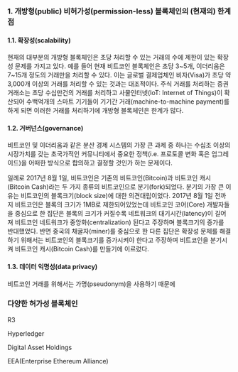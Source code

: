 ### 1. 개방형\(public\) 비허가성\(permission-less\) 블록체인의 \(현재의\) 한계점

#### 1.1. 확장성\(scalability\)

현재의 대부분의 개방형 블록체인은 초당 처리할 수 있는 거래의 수에 제한이 있는 확장성 문제를 가지고 있다. 예를 들어 현재 비트코인 블록체인은 초당 3~5개, 이더리움은 7~15개 정도의 거래만을 처리할 수 있다. 이는 글로벌 결제업체인 비자\(Visa\)가 초당 약 3,000개 이상의 거래를 처리할 수 있는 것과는 대조적이다. 주식 거래를 처리하는 증권거래소는 초당 수십만건의 거래를 처리하고 사물인터넷\(IoT: Internet of Things\)이 확산되어 수백억개의 스마트 기기들이 기기간 거래\(machine-to-machine payment\)를 하게 되면 이러한 거래를 처리하기에 개방형 블록체인은 한계가 많다.

#### 1.2. 거버넌스\(governance\)

비트코인 및 이더리움과 같은 분산 경제 시스템의 가장 큰 과제 중 하나는 수십조 이상의 시장가치를 갖는 초국가적인 커뮤니티에서 중요한 정책\(i.e. 프로토콜 변화 혹은 업그레이드\)을 어떠한 방식으로 합의하고 결정할 것인가 하는 문제이다. 

일례로 2017년 8월 1일, 비트코인은 기존의 비트코인\(Bitcoin\)과 비트코인 캐시\(Bitcoin Cash\)라는 두 가지 종류의 비트코인으로 분기\(fork\)되었다. 분기의 가장 큰 이유는 비트코인의 블록크기\(block size\)에 대한 의견대립이었다. 2017년 8월 1일 전까지 비트코인은 블록의 크기가 1MB로 제한되어있었는데 비트코인 코어\(Core\) 개발자들을 중심으로 한 집단은 블록의 크기가 커질수록 네트워크의 대기시간\(latency\)이 길어져 비트코인 네트워크가 중앙화\(centralization\) 된다고 주장하며 블록크기의 증가를 반대했었다. 반면 중국의 채굴자\(miner\)를 중심으로 한 다른 집단은 확장성 문제를 해결하기 위해서는 비트코인의 블록크기를 증가시켜야 한다고 주장하며 비트코인을 분기시켜 비트코인 캐시\(Bitcoin Cash\)를 만들기에 이르렀다. 

#### 1.3. 데이터 익명성\(data privacy\)

비트코인 거래를 위해서는 가명\(pseudonym\)을 사용하기 때문에 

### 다양한 허가성 블록체인

R3

Hyperledger

Digital Asset Holdings

EEA\(Enterprise Ethereum Alliance\)

